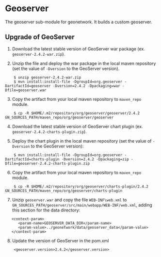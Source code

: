 Geoserver
=========

The geoserver sub-module for geonetwork.  It builds a custom geoserver.

Upgrade of GeoServer
--------------------

1. Download the latest stable version of GeoServer war package (ex. ``geoserver-2.4.2-war.zip``).

2. Unzip the file and deploy the war package in the local maven repository (set the value of ``-Dversion`` to the GeoServer version).
```
    $ unzip geoserver-2.4.2-war.zip 
    $ mvn install:install-file -DgroupId=org.geoserver -DartifactId=geoserver -Dversion=2.4.2 -Dpackaging=war -Dfile=geoserver.war
```
3. Copy the artifact from your local maven repository to ``maven_repo`` module.
```
    $ cp -R $HOME/.m2/repository/org/geoserver/geoserver/2.4.2 GN_SOURCES_PATH/maven_repo/org/geoserver/geoserver
```

4. Download the latest stable version of GeoServer chart plugin (ex. ``geoserver-2.4.2-charts-plugin.zip``).

5. Deploy the chart plugin in the local maven repository (set the value of ``-Dversion`` to the GeoServer version):
```
    $ mvn install:install-file -DgroupId=org.geoserver -DartifactId=charts-plugin -Dversion=2.4.2 -Dpackaging=zip -Dfile=geoserver-2.4.2-charts-plugin.zip
```

6. Copy the artifact from your local maven repository to ``maven_repo`` module.
```
    $ cp -R $HOME/.m2/repository/org/geoserver/charts-plugin/2.4.2 GN_SOURCES_PATH/maven_repo/org/geoserver/charts-plugin
```

7. Unzip ``geoserver.war`` and copy the file ``WEB-INF\web.xml`` to ``GN_SOURCES_PATH/geoserver/src/main/webapp/WEB-INF/web.xml``, adding this section for the data directory:
```
   <context-param>
      <param-name>GEOSERVER_DATA_DIR</param-name>
      <param-value>../geonetwork/data/geoserver_data</param-value>
   </context-param>
``` 

8. Update the version of GeoServer in the pom.xml
```
    <geoserver.version>2.4.2</geoserver.version>
```
